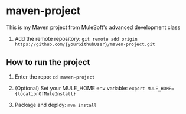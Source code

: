 # maven-project

This is my Maven project from MuleSoft's advanced development class

1. Add the remote repository: `git remote add origin https://github.com/{yourGithubUser}/maven-project.git`

## How to run the project

1. Enter the repo: `cd maven-project`

1. (Optional) Set your MULE_HOME env variable: `export MULE_HOME={locationOfMuleInstall}`

1. Package and deploy: `mvn install`